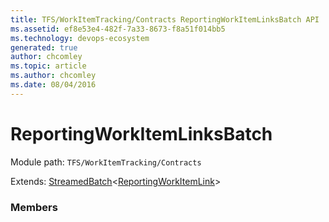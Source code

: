 ```yaml
---
title: TFS/WorkItemTracking/Contracts ReportingWorkItemLinksBatch API | Extensions for Azure DevOps Services
ms.assetid: ef8e53e4-482f-7a33-8673-f8a51f014bb5
ms.technology: devops-ecosystem
generated: true
author: chcomley
ms.topic: article
ms.author: chcomley
ms.date: 08/04/2016
---
```


# ReportingWorkItemLinksBatch

Module path: `TFS/WorkItemTracking/Contracts`

Extends: [StreamedBatch](../../../TFS/WorkItemTracking/Contracts/StreamedBatch.md)&lt;[ReportingWorkItemLink](../../../TFS/WorkItemTracking/Contracts/ReportingWorkItemLink.md)&gt;

### Members

